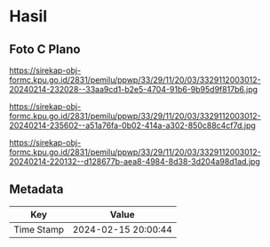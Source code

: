 # Hasil

## Foto C Plano

https://sirekap-obj-formc.kpu.go.id/2831/pemilu/ppwp/33/29/11/20/03/3329112003012-20240214-232028--33aa9cd1-b2e5-4704-91b6-9b95d9f817b6.jpg

https://sirekap-obj-formc.kpu.go.id/2831/pemilu/ppwp/33/29/11/20/03/3329112003012-20240214-235602--a51a76fa-0b02-414a-a302-850c88c4cf7d.jpg

https://sirekap-obj-formc.kpu.go.id/2831/pemilu/ppwp/33/29/11/20/03/3329112003012-20240214-220132--d128677b-aea8-4984-8d38-3d204a98d1ad.jpg


## Metadata

| Key        | Value               |
| ---------- | ------------------- |
| Time Stamp | 2024-02-15 20:00:44 |



